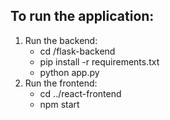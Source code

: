 ## To run the application:

1. Run the backend:
    * cd /flask-backend
    * pip install -r requirements.txt
    * python app.py
2. Run the frontend:
    * cd ../react-frontend
    * npm start 
